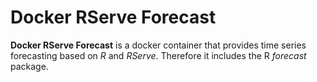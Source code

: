 # Docker RServe Forecast
**Docker RServe Forecast** is a docker container that provides time series forecasting based on *R* and *RServe*. Therefore it includes the R *forecast* package.
